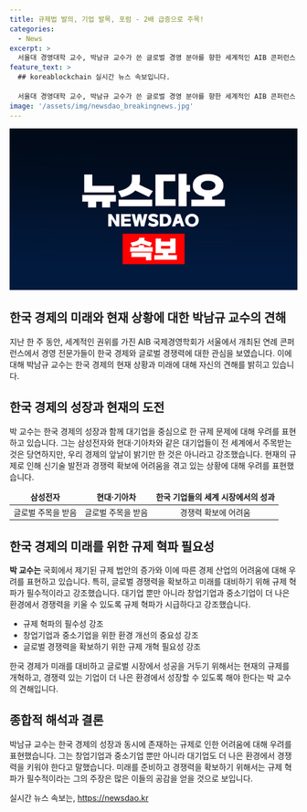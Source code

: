 ```yaml
---
title: 규제법 발의, 기업 발목, 포럼 - 2배 급증으로 주목!
categories:
  - News
excerpt: >
  서울대 경영대학 교수, 박남규 교수가 쓴 글로벌 경영 분야를 향한 세계적인 AIB 콘퍼런스 개최 소식. 세계 각국 전문가들의 높은 관심과 3개 기업의 영업이익 약 20조 원 규모에 대한 언급. 그러나 우리 경제의 미래가 밝은 것만은 아니라는 경고도 함께 전함. 규제로 발목 잡힌 대기업과 스타트업, 그리고 국회의 증가하는 규제법안 발의에 대한 우려를 제시한 글.
feature_text: >
  ## koreablockchain 실시간 뉴스 속보입니다.

  서울대 경영대학 교수, 박남규 교수가 쓴 글로벌 경영 분야를 향한 세계적인 AIB 콘퍼런스 개최 소식. 세계 각국 전문가들의 높은 관심과 3개 기업의 영업이익 약 20조 원 규모에 대한 언급. 그러나 우리 경제의 미래가 밝은 것만은 아니라는 경고도 함께 전함. 규제로 발목 잡힌 대기업과 스타트업, 그리고 국회의 증가하는 규제법안 발의에 대한 우려를 제시한 글.
image: '/assets/img/newsdao_breakingnews.jpg'
---
```


<p><img src="/assets/img/newsdao_breakingnews.jpg" alt="koreablockchain 속보" /></p>

<h2 data-ke-size="size28">한국 경제의 미래와 현재 상황에 대한 박남규 교수의 견해</h2>

<p data-ke-size="size16">지난 한 주 동안, 세계적인 권위를 가진 AIB 국제경영학회가 서울에서 개최된 연례 콘퍼런스에서 경영 전문가들이 한국 경제와 글로벌 경쟁력에 대한 관심을 보였습니다. 이에 대해 박남규 교수는 한국 경제의 현재 상황과 미래에 대해 자신의 견해를 밝히고 있습니다. </p>

<h2 data-ke-size="size26">한국 경제의 성장과 현재의 도전</h2>

<p data-ke-size="size16">박 교수는 한국 경제의 성장과 함께 대기업을 중심으로 한 규제 문제에 대해 우려를 표현하고 있습니다. 그는 삼성전자와 현대·기아차와 같은 대기업들이 전 세계에서 주목받는 것은 당연하지만, 우리 경제의 앞날이 밝기만 한 것은 아니라고 강조했습니다. 현재의 규제로 인해 신기술 발전과 경쟁력 확보에 어려움을 겪고 있는 상황에 대해 우려를 표현했습니다.</p>

<table>
    <thead>
        <tr>
            <td style="text-align: center; height: 17px;"><b>삼성전자</b></td>
            <td style="text-align: center; height: 17px;"><b>현대·기아차</b></td>
            <td style="text-align: center; height: 17px;"><b>한국 기업들의 세계 시장에서의 성과</b></td>
        </tr>
    </thead>
    <tbody>
        <tr>
            <td style="text-align: center; height: 17px;">글로벌 주목을 받음</td>
            <td style="text-align: center; height: 17px;">글로벌 주목을 받음</td>
            <td style="text-align: center; height: 17px;">경쟁력 확보에 어려움</td>
        </tr>
    </tbody>
</table>

<h2 data-ke-size="size26">한국 경제의 미래를 위한 규제 혁파 필요성</h2>

<p data-ke-size="size16"><b>박 교수는</b> 국회에서 제기된 규제 법안의 증가와 이에 따른 경제 산업의 어려움에 대해 우려를 표현하고 있습니다. 특히, 글로벌 경쟁력을 확보하고 미래를 대비하기 위해 규제 혁파가 필수적이라고 강조했습니다. 대기업 뿐만 아니라 창업기업과 중소기업이 더 나은 환경에서 경쟁력을 키울 수 있도록 규제 혁파가 시급하다고 강조했습니다.</p>

<ul>
    <li>규제 혁파의 필수성 강조</li>
    <li>창업기업과 중소기업을 위한 환경 개선의 중요성 강조</li>
    <li>글로벌 경쟁력을 확보하기 위한 규제 개혁 필요성 강조</li>
</ul>

<p data-ke-size="size16">한국 경제가 미래를 대비하고 글로벌 시장에서 성공을 거두기 위해서는 현재의 규제를 개혁하고, 경쟁력 있는 기업이 더 나은 환경에서 성장할 수 있도록 해야 한다는 박 교수의 견해입니다.</p>

<h2 data-ke-size="size26">종합적 해석과 결론</h2>

<p data-ke-size="size16">박남규 교수는 한국 경제의 성장과 동시에 존재하는 규제로 인한 어려움에 대해 우려를 표현했습니다. 그는 창업기업과 중소기업 뿐만 아니라 대기업도 더 나은 환경에서 경쟁력을 키워야 한다고 말했습니다. 미래를 준비하고 경쟁력을 확보하기 위해서는 규제 혁파가 필수적이라는 그의 주장은 많은 이들의 공감을 얻을 것으로 보입니다.</p>
실시간 뉴스 속보는, <a href="https://newsdao.kr" rel="dofollow">https://newsdao.kr</a>


